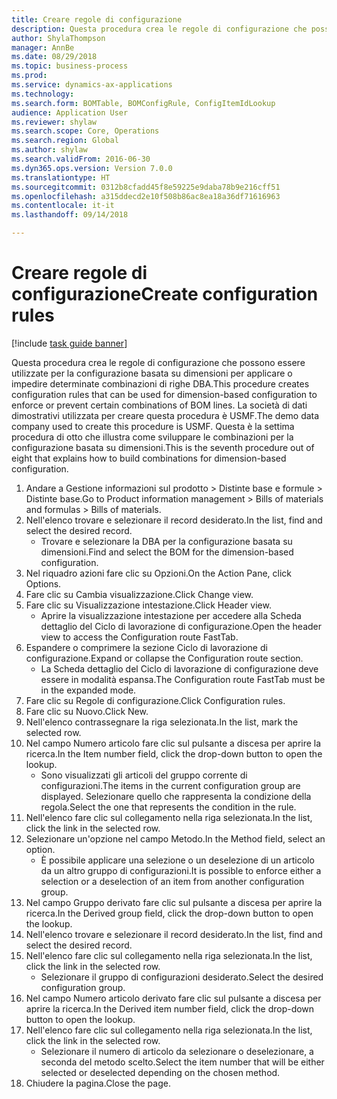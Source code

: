 ```yaml
--- 
title: Creare regole di configurazione
description: Questa procedura crea le regole di configurazione che possono essere utilizzate per la configurazione basata su dimensioni per applicare o impedire determinate combinazioni di righe DBA.
author: ShylaThompson
manager: AnnBe
ms.date: 08/29/2018
ms.topic: business-process
ms.prod: 
ms.service: dynamics-ax-applications
ms.technology: 
ms.search.form: BOMTable, BOMConfigRule, ConfigItemIdLookup
audience: Application User
ms.reviewer: shylaw
ms.search.scope: Core, Operations
ms.search.region: Global
ms.author: shylaw
ms.search.validFrom: 2016-06-30
ms.dyn365.ops.version: Version 7.0.0
ms.translationtype: HT
ms.sourcegitcommit: 0312b8cfadd45f8e59225e9daba78b9e216cff51
ms.openlocfilehash: a315ddecd2e10f508b86ac8ea18a36df71616963
ms.contentlocale: it-it
ms.lasthandoff: 09/14/2018

---
```

# <a name="create-configuration-rules"></a><span data-ttu-id="44b53-103">Creare regole di configurazione</span><span class="sxs-lookup"><span data-stu-id="44b53-103">Create configuration rules</span></span>

[!include [task guide banner](../../includes/task-guide-banner.md)]

<span data-ttu-id="44b53-104">Questa procedura crea le regole di configurazione che possono essere utilizzate per la configurazione basata su dimensioni per applicare o impedire determinate combinazioni di righe DBA.</span><span class="sxs-lookup"><span data-stu-id="44b53-104">This procedure creates configuration rules that can be used for dimension-based configuration to enforce or prevent certain combinations of BOM lines.</span></span> <span data-ttu-id="44b53-105">La società di dati dimostrativi utilizzata per creare questa procedura è USMF.</span><span class="sxs-lookup"><span data-stu-id="44b53-105">The demo data company used to create this procedure is USMF.</span></span> <span data-ttu-id="44b53-106">Questa è la settima procedura di otto che illustra come sviluppare le combinazioni per la configurazione basata su dimensioni.</span><span class="sxs-lookup"><span data-stu-id="44b53-106">This is the seventh procedure out of eight that explains how to build combinations for dimension-based configuration.</span></span>

1. <span data-ttu-id="44b53-107">Andare a Gestione informazioni sul prodotto > Distinte base e formule > Distinte base.</span><span class="sxs-lookup"><span data-stu-id="44b53-107">Go to Product information management > Bills of materials and formulas > Bills of materials.</span></span>
2. <span data-ttu-id="44b53-108">Nell'elenco trovare e selezionare il record desiderato.</span><span class="sxs-lookup"><span data-stu-id="44b53-108">In the list, find and select the desired record.</span></span>
    * <span data-ttu-id="44b53-109">Trovare e selezionare la DBA per la configurazione basata su dimensioni.</span><span class="sxs-lookup"><span data-stu-id="44b53-109">Find and select the BOM for the dimension-based configuration.</span></span>  
3. <span data-ttu-id="44b53-110">Nel riquadro azioni fare clic su Opzioni.</span><span class="sxs-lookup"><span data-stu-id="44b53-110">On the Action Pane, click Options.</span></span>
4. <span data-ttu-id="44b53-111">Fare clic su Cambia visualizzazione.</span><span class="sxs-lookup"><span data-stu-id="44b53-111">Click Change view.</span></span>
5. <span data-ttu-id="44b53-112">Fare clic su Visualizzazione intestazione.</span><span class="sxs-lookup"><span data-stu-id="44b53-112">Click Header view.</span></span>
    * <span data-ttu-id="44b53-113">Aprire la visualizzazione intestazione per accedere alla Scheda dettaglio del Ciclo di lavorazione di configurazione.</span><span class="sxs-lookup"><span data-stu-id="44b53-113">Open the header view to access the Configuration route FastTab.</span></span>  
6. <span data-ttu-id="44b53-114">Espandere o comprimere la sezione Ciclo di lavorazione di configurazione.</span><span class="sxs-lookup"><span data-stu-id="44b53-114">Expand or collapse the Configuration route section.</span></span>
    * <span data-ttu-id="44b53-115">La Scheda dettaglio del Ciclo di lavorazione di configurazione deve essere in modalità espansa.</span><span class="sxs-lookup"><span data-stu-id="44b53-115">The Configuration route FastTab must be in the expanded mode.</span></span>  
7. <span data-ttu-id="44b53-116">Fare clic su Regole di configurazione.</span><span class="sxs-lookup"><span data-stu-id="44b53-116">Click Configuration rules.</span></span>
8. <span data-ttu-id="44b53-117">Fare clic su Nuovo.</span><span class="sxs-lookup"><span data-stu-id="44b53-117">Click New.</span></span>
9. <span data-ttu-id="44b53-118">Nell'elenco contrassegnare la riga selezionata.</span><span class="sxs-lookup"><span data-stu-id="44b53-118">In the list, mark the selected row.</span></span>
10. <span data-ttu-id="44b53-119">Nel campo Numero articolo fare clic sul pulsante a discesa per aprire la ricerca.</span><span class="sxs-lookup"><span data-stu-id="44b53-119">In the Item number field, click the drop-down button to open the lookup.</span></span>
    * <span data-ttu-id="44b53-120">Sono visualizzati gli articoli del gruppo corrente di configurazioni.</span><span class="sxs-lookup"><span data-stu-id="44b53-120">The items in the current configuration group are displayed.</span></span> <span data-ttu-id="44b53-121">Selezionare quello che rappresenta la condizione della regola.</span><span class="sxs-lookup"><span data-stu-id="44b53-121">Select the one that represents the condition in the rule.</span></span>  
11. <span data-ttu-id="44b53-122">Nell'elenco fare clic sul collegamento nella riga selezionata.</span><span class="sxs-lookup"><span data-stu-id="44b53-122">In the list, click the link in the selected row.</span></span>
12. <span data-ttu-id="44b53-123">Selezionare un'opzione nel campo Metodo.</span><span class="sxs-lookup"><span data-stu-id="44b53-123">In the Method field, select an option.</span></span>
    * <span data-ttu-id="44b53-124">È possibile applicare una selezione o un deselezione di un articolo da un altro gruppo di configurazioni.</span><span class="sxs-lookup"><span data-stu-id="44b53-124">It is possible to enforce either a selection or a deselection of an item from another configuration group.</span></span>  
13. <span data-ttu-id="44b53-125">Nel campo Gruppo derivato fare clic sul pulsante a discesa per aprire la ricerca.</span><span class="sxs-lookup"><span data-stu-id="44b53-125">In the Derived group field, click the drop-down button to open the lookup.</span></span>
14. <span data-ttu-id="44b53-126">Nell'elenco trovare e selezionare il record desiderato.</span><span class="sxs-lookup"><span data-stu-id="44b53-126">In the list, find and select the desired record.</span></span>
15. <span data-ttu-id="44b53-127">Nell'elenco fare clic sul collegamento nella riga selezionata.</span><span class="sxs-lookup"><span data-stu-id="44b53-127">In the list, click the link in the selected row.</span></span>
    * <span data-ttu-id="44b53-128">Selezionare il gruppo di configurazioni desiderato.</span><span class="sxs-lookup"><span data-stu-id="44b53-128">Select the desired configuration group.</span></span>  
16. <span data-ttu-id="44b53-129">Nel campo Numero articolo derivato fare clic sul pulsante a discesa per aprire la ricerca.</span><span class="sxs-lookup"><span data-stu-id="44b53-129">In the Derived item number field, click the drop-down button to open the lookup.</span></span>
17. <span data-ttu-id="44b53-130">Nell'elenco fare clic sul collegamento nella riga selezionata.</span><span class="sxs-lookup"><span data-stu-id="44b53-130">In the list, click the link in the selected row.</span></span>
    * <span data-ttu-id="44b53-131">Selezionare il numero di articolo da selezionare o deselezionare, a seconda del metodo scelto.</span><span class="sxs-lookup"><span data-stu-id="44b53-131">Select the item number that will be either selected or deselected depending on the chosen method.</span></span>  
18. <span data-ttu-id="44b53-132">Chiudere la pagina.</span><span class="sxs-lookup"><span data-stu-id="44b53-132">Close the page.</span></span>


